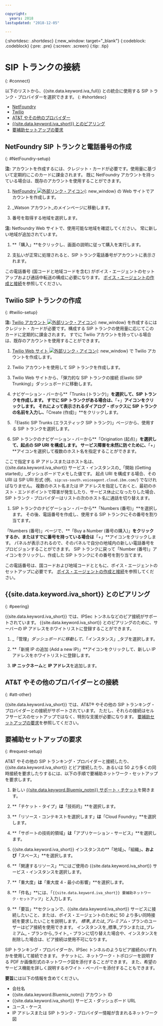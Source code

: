 ```yaml
---

copyright:
  years: 2018
lastupdated: "2018-12-05"

---
```


{:shortdesc: .shortdesc}
{:new_window: target="_blank"}
{:codeblock: .codeblock}
{:pre: .pre}
{:screen: .screen}
{:tip: .tip}


# SIP トランクの接続
{: #connect}

以下のリストから、{{site.data.keyword.iva_full}} との統合に使用する SIP トランク・プロバイダーを選択できます。
{: #shortdesc}

* [NetFoundry](#NetFoundry-setup)
* [Twilio](#twilio-setup)
* [AT&T やその他のプロバイダー](#att-other)
* [{{site.data.keyword.iva_short}} とのピアリング](#peering)
* [要補助セットアップの要求](#request-setup)

## NetFoundry SIP トランクと電話番号の作成
{: #NetFoundry-setup}

**注:** アカウントを作成するには、クレジット・カードが必要です。使用量に基づいて定期的にこのカードに課金されます。 既に NetFoundry アカウントを持っている場合は、既存のアカウントを使用することができます。

1. [NetFoundry ![外部リンク・アイコン](../../icons/launch-glyph.svg "外部リンク・アイコン")](https://watson.netfoundry.io/watson-login){: new_window} の Web サイトでアカウントを作成します。

1. _Watson アカウント_のメインページに移動します。

1. 番号を取得する地域を選択します。

  **注:** Netfoundry Web サイトで、使用可能な地域を確認してください。 常に新しい地域が追加されています。

1. **「購入」**をクリックし、画面の説明に従って購入を実行します。

1. 支払いが正常に処理されると、SIP トランク電話番号がアカウントに表示されます。

この電話番号 (国コードと地域コードを含む) がボイス・エージェントのセットアップおよび通話中転送の構成に必要になります。 [ボイス・エージェントの作成と接続](getting-started.html#step3)を参照してください。


## Twilio SIP トランクの作成
{: #twilio-setup}

**注:** [Twilio アカウント ![外部リンク・アイコン](../../icons/launch-glyph.svg "外部リンク・アイコン")](https://www.twilio.com/try-twilio){: new_window} を作成するにはクレジット・カードが必要です。構成する SIP トランクの使用量に応じてこのカードに定期的に課金されます。 すでに Twilio アカウントを持っている場合は、既存のアカウントを使用することができます。

  1. [Twilio Web サイト ![外部リンク・アイコン](../../icons/launch-glyph.svg "外部リンク・アイコン")](https://www.twilio.com/try-twilio){: new_window} で Twilio アカウントを作成します。

  1. Twilio アカウントを使用して SIP トランクを作成します。

  1. Twilio Web サイトから、「弾力的な SIP トランクの接続 (Elastic SIP Trunking)」ダッシュボードに移動します。

  1. ナビゲーション・バーから**「Trunks (トランク)」**を選択して、SIP トランクを作成します。 すでに SIP トランクがある場合は、**「+」**アイコンをクリックします。 それによって表示されるダイアログ・ボックスに
SIP トランクの名前を入力し、**「Create (作成)」**をクリックします。

  1. 「Elastic SIP Trunks (エラスティック SIP トランク)」ページから、使用する SIP トランクを選択します。

  1. SIP トランクのナビゲーション・バーから**「Origination (起点)」**を選択して、起点の SIP URI を構成します。 サービス障害を未然に防ぐために、**「+」**アイコンを選択して複数のホスト名を指定することができます。

  ここで指定する IP アドレスまたはホスト名は、{{site.data.keyword.iva_short}} サービス・インスタンスの_「開始 (Getting started)」_ダッシュボードでメモした値です。 起点 URI を構成する場合、その URI は SIP URI 形式 (例、`sip:us-south.voiceagent.cloud.ibm.com/`) でなければなりません。 複数のホスト名または IP アドレスを指定しておくと、最初のホスト・エンドポイントで障害が発生したり、サービス休止になったりした場合、SIP トランク・プロバイダーはリストの次のホスト名に通話を切り替えます。

  1. SIP トランクのナビゲーション・バーから**「Numbers (番号)」**を選択します。 その後、電話番号を作成し、使用する SIP トランクにその番号を割り当てます。

  「Numbers (番号)」ページで、**「Buy a Number (番号の購入)」**をクリックするか、またはすでに番号を持っている場合は**「+」**アイコンをクリックします。 パネルが表示されるので、そのパネルで自分の地域内の新しい電話番号をプロビジョンすることができます。 SIP トランクに戻って「Number (番号)」アイコンをクリックし、作成した SIP トランクにその番号を割り当てます。

  この電話番号は、国コードおよび地域コードとともに、ボイス・エージェントのセットアップに必要です。 [ボイス・エージェントの作成と接続](getting-started.html#step3)を参照してください。

## {{site.data.keyword.iva_short}} とのピアリング
{: #peering}

{{site.data.keyword.iva_short}} では、IPSec トンネルなどのピア接続がサポートされています。 {{site.data.keyword.iva_short}} とのピアリングのために、サーバーの IP アドレスをホワイトリストに登録することができます。

1. _「管理」_ダッシュボードに移動して、_「インスタンス」_タブを選択します。

1. **「新規 IP の追加 (Add a new IP)」**アイコンをクリックして、新しい IP アドレスをホワイトリストに登録します。

1. **IP ニックネーム**と **IP アドレス**を追加します。

## AT&T やその他のプロバイダーとの接続
{: #att-other}

{{site.data.keyword.iva_short}} では、AT&T&reg; やその他の SIP トランキング・プロバイダーとの接続がサポートされています。 ただし、それらの接続はセルフサービスのセットアップではなく、特別な支援が必要になります。 [要補助セットアップの要求](#request-setup)を参照してください。

## 要補助セットアップの要求
{: #request-setup}

AT&T やその他の SIP トランキング・プロバイダーと接続したり、{{site.data.keyword.iva_short}} とピア接続したり、あるいは 50 より多くの同時接続を要求したりするには、以下の手順で要補助ネットワーク・セットアップを要求します。

1. 新しい [{{site.data.keyword.Bluemix_notm}} サポート・チケット](https://cloud.ibm.com/unifiedsupport/tickets/add)を開きます。

1. **「チケット・タイプ」**は**「技術的」**を選択します。

1. **「リソース・コンテキストを選択します」**は**「Cloud Foundry」**を選択します。

1. **「サポートの技術的領域」**は**「アプリケーション・サービス」**を選択します。

1. {{site.data.keyword.iva_short}} インスタンスの**「地域」**、**「組織」**、および**「スペース」**を選択します。

1. **「関連するリソース」**にはご使用の {{site.data.keyword.iva_short}} サービス・インスタンスを選択します。

1. **「重大度」**は**「重大度 4 - 最小の影響」**を選択します。

1. **「件名」**には、「`{{site.data.keyword.iva_short}} 要補助ネットワーク・セットアップ`」と入力します。

1. **「要旨」**セクションで、{{site.data.keyword.iva_short}} サービスに接続したいこと、または、ボイス・エージェントのために 50 より多い同時接続を要求したいことを説明します。 _標準_または_プレミアム_・プランのユーザーはピア接続を使用できます。 インスタンスを_標準_プランまたは_プレミアム_・プランから_ライト_・プランに切り替えた場合や、インスタンスを削除した場合は、ピア接続は使用不可になります。

  SIP トランキング・プロバイダーか、IPSec トンネルのようなピア接続のいずれかを使用して接続できます。 チケットに、ネットワーク・トポロジーを説明する PDF か画像形式のネットワーク図を添付することができます。 また、希望のサービス機能を詳しく説明するホワイト・ペーパーを添付することもできます。

  **要旨**には以下の情報を含めてください。
  * 会社名
  * {{site.data.keyword.Bluemix_notm}} アカウント ID
  * {{site.data.keyword.iva_short}} サービス・ダッシュボード URL
  * ユース・ケース
  * IP アドレスまたは SIP トランク・プロバイダー情報が含まれるネットワーク図
